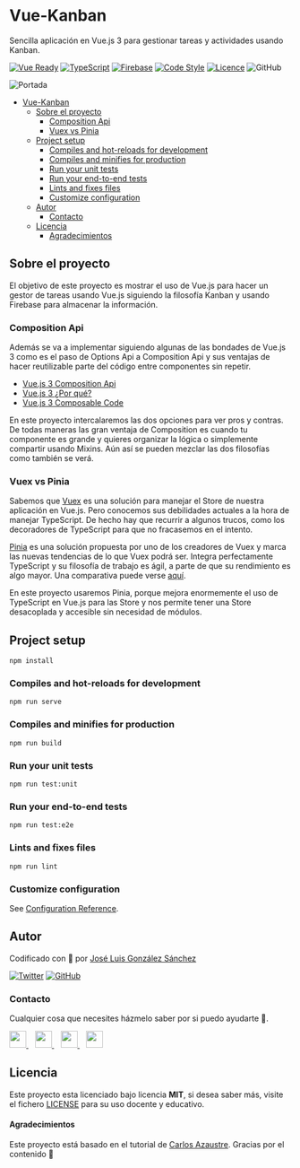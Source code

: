 # Vue-Kanban
Sencilla aplicación en Vue.js 3 para gestionar tareas y actividades usando Kanban.

[![Vue Ready](https://img.shields.io/badge/Vue.js%20v3-%20Ready-%2342b983)](https://es.vuejs.org/)
[![TypeScript](https://img.shields.io/badge/TypeScript-Ready-3178c6)](https://www.typescriptlang.org/)
[![Firebase](https://img.shields.io/badge/Firebase-Ready-orange)](https://firebase.google.com)
[![Code Style](https://img.shields.io/badge/JS%20Style-AirBnB-ff69b4)](https://airbnb.io/javascript)
[![Licence](https://img.shields.io/github/license/joseluisgs/photo-gallery-ionic)](./LICENSE)
![GitHub](https://img.shields.io/github/last-commit/joseluisgs/vue-kanban)

![Portada](https://blog.acelerato.com/wp-content/uploads/2016/02/kanban-melhoria-conti%CC%81nua.png)
- [Vue-Kanban](#vue-kanban)
  - [Sobre el proyecto](#sobre-el-proyecto)
    - [Composition Api](#composition-api)
    - [Vuex vs Pinia](#vuex-vs-pinia)
  - [Project setup](#project-setup)
    - [Compiles and hot-reloads for development](#compiles-and-hot-reloads-for-development)
    - [Compiles and minifies for production](#compiles-and-minifies-for-production)
    - [Run your unit tests](#run-your-unit-tests)
    - [Run your end-to-end tests](#run-your-end-to-end-tests)
    - [Lints and fixes files](#lints-and-fixes-files)
    - [Customize configuration](#customize-configuration)
  - [Autor](#autor)
    - [Contacto](#contacto)
  - [Licencia](#licencia)
      - [Agradecimientos](#agradecimientos)

## Sobre el proyecto
El objetivo de este proyecto es mostrar el uso de Vue.js para hacer un gestor de tareas usando Vue.js siguiendo la filosofía Kanban y usando Firebase para almacenar la información.

### Composition Api 
Además se va a implementar siguiendo algunas de las bondades de Vue.js 3 como es el paso de Options Api a Composition Api y sus ventajas de hacer reutilizable parte del código entre componentes sin repetir. 
- [Vue.js 3 Composition Api](https://v3.vuejs.org/guide/composition-api-introduction.html#why-composition-api)
- [Vue.js 3 ¿Por qué?](https://learnvue.co/2020/01/4-vue3-composition-api-tips-you-should-know/)
- [Vue.js 3 Composable Code](https://markus.oberlehner.net/blog/vue-3-composition-api-vs-options-api/)

En este proyecto intercalaremos las dos opciones para ver pros y contras. De todas maneras las gran ventaja de Composition es cuando tu componente es grande y quieres organizar la lógica o simplemente compartir usando Mixins. Aún así se pueden mezclar las dos filosofías como también se verá.

### Vuex vs Pinia
Sabemos que [Vuex](https://vuex.vuejs.org/) es una solución para manejar el Store de nuestra aplicación en Vue.js. Pero conocemos sus debilidades actuales a la hora de manejar TypeScript. De hecho hay que recurrir a algunos trucos, como los decoradores de TypeScript para que no fracasemos en el intento.

[Pinia](https://pinia.esm.dev/) es una solución propuesta por uno de los creadores de Vuex y marca las nuevas tendencias de lo que Vuex podrá ser. Integra perfectamente TypeScript y su filosofía de trabajo es ágil, a parte de que su rendimiento es algo mayor. Una comparativa puede verse [aquí](https://blog.logrocket.com/pinia-vs-vuex/).

En este proyecto usaremos Pinia, porque mejora enormemente el uso de TypeScript en Vue.js para las Store y nos permite tener una Store desacoplada y accesible sin necesidad de módulos.

## Project setup
```
npm install
```

### Compiles and hot-reloads for development
```
npm run serve
```

### Compiles and minifies for production
```
npm run build
```

### Run your unit tests
```
npm run test:unit
```

### Run your end-to-end tests
```
npm run test:e2e
```

### Lints and fixes files
```
npm run lint
```

### Customize configuration
See [Configuration Reference](https://cli.vuejs.org/config/).

## Autor

Codificado con :sparkling_heart: por [José Luis González Sánchez](https://twitter.com/joseluisgonsan)

[![Twitter](https://img.shields.io/twitter/follow/joseluisgonsan?style=social)](https://twitter.com/joseluisgonsan)
[![GitHub](https://img.shields.io/github/followers/joseluisgs?style=social)](https://github.com/joseluisgs)

### Contacto
<p>
  Cualquier cosa que necesites házmelo saber por si puedo ayudarte 💬.
</p>
<p>
    <a href="https://twitter.com/joseluisgonsan" target="_blank">
        <img src="https://i.imgur.com/U4Uiaef.png" 
    height="30">
    </a> &nbsp;&nbsp;
    <a href="https://github.com/joseluisgs" target="_blank">
        <img src="https://cdn.iconscout.com/icon/free/png-256/github-153-675523.png" 
    height="30">
    </a> &nbsp;&nbsp;
    <a href="https://www.linkedin.com/in/joseluisgonsan" target="_blank">
        <img src="https://upload.wikimedia.org/wikipedia/commons/thumb/c/ca/LinkedIn_logo_initials.png/768px-LinkedIn_logo_initials.png" 
    height="30">
    </a>  &nbsp;&nbsp;
    <a href="https://joseluisgs.github.io/" target="_blank">
        <img src="https://www.lazaroamor.es/img/develop.png" 
    height="30">
    </a>
</p>

## Licencia

Este proyecto esta licenciado bajo licencia **MIT**, si desea saber más, visite el fichero
[LICENSE](./LICENSE) para su uso docente y educativo.

#### Agradecimientos
Este proyecto está basado en el tutorial de [Carlos Azaustre](https://github.com/carlosazaustre/vue-trello). Gracias por el contenido 🙂